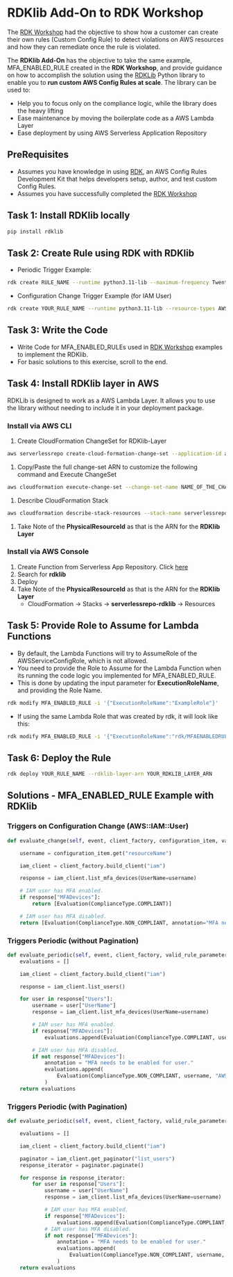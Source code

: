 # RDKlib Add-On to RDK Workshop

The [RDK Workshop](https://github.com/awslabs/aws-config-rdk/blob/master/rdk-workshop/instructions.md) had the objective to show how a customer can create their own rules (Custom Config Rule) to detect violations on AWS resources and how they can remediate once the rule is violated.

The **RDKlib Add-On** has the objective to take the same example, MFA_ENABLED_RULE created in the **RDK Workshop**, and provide guidance on how to accomplish the solution using the [RDKLib](https://github.com/awslabs/aws-config-rdklib) Python library to enable you to **run custom AWS Config Rules at scale**. The library can be used to:

- Help you to focus only on the compliance logic, while the library does the heavy lifting
- Ease maintenance by moving the boilerplate code as a AWS Lambda Layer
- Ease deployment by using AWS Serverless Application Repository

## PreRequisites

- Assumes you have knowledge in using [RDK](https://github.com/awslabs/aws-config-rdk), an AWS Config Rules Development Kit that helps developers setup, author, and test custom Config Rules.
- Assumes you have successfully completed the [RDK Workshop](https://github.com/awslabs/aws-config-rdk/blob/master/rdk-workshop/instructions.md)

## Task 1: Install RDKlib locally

```bash
pip install rdklib
```

## Task 2: Create Rule using RDK with RDKlib

- Periodic Trigger Example:

```bash
rdk create RULE_NAME --runtime python3.11-lib --maximum-frequency TwentyFour_Hours
```

- Configuration Change Trigger Example (for IAM User)

```bash
rdk create YOUR_RULE_NAME --runtime python3.11-lib --resource-types AWS::IAM::User
```

## Task 3: Write the Code

- Write Code for MFA_ENABLED_RULEs used in [RDK Workshop](https://github.com/awslabs/aws-config-rdk/blob/master/rdk-workshop/instructions.md) examples to implement the RDKlib.
- For basic solutions to this exercise, scroll to the end.

## Task 4: Install RDKlib layer in AWS

RDKLib is designed to work as a AWS Lambda Layer. It allows you to use the library without needing to include it in your deployment package.

### Install via AWS CLI

1. Create CloudFormation ChangeSet for RDKlib-Layer

```bash
aws serverlessrepo create-cloud-formation-change-set --application-id arn:aws:serverlessrepo:ap-southeast-1:711761543063:applications/rdklib --stack-name RDKlib-Layer
```

1. Copy/Paste the full change-set ARN to customize the following command and Execute ChangeSet

```bash
aws cloudformation execute-change-set --change-set-name NAME_OF_THE_CHANGE_SET
```

1. Describe CloudFormation Stack

```bash
aws cloudformation describe-stack-resources --stack-name serverlessrepo-RDKlib-Layer
```

1. Take Note of the **PhysicalResourceId** as that is the ARN for the **RDKlib Layer**

### Install via AWS Console

1. Create Function from Serverless App Repository. Click [here](https://console.aws.amazon.com/lambda/home#/create/application?tab=serverlessApps)
1. Search for **rdklib**
1. Deploy
1. Take Note of the **PhysicalResourceId** as that is the ARN for the **RDKlib Layer**
   - CloudFormation -> Stacks -> **serverlessrepo-rdklib** -> Resources

## Task 5: Provide Role to Assume for Lambda Functions

- By default, the Lambda Functions will try to AssumeRole of the AWSServiceConfigRole, which is not allowed.
- You need to provide the Role to Assume for the Lambda Function when its running the code logic you implemented for MFA_ENABLED_RULE.
- This is done by updating the input parameter for **ExecutionRoleName**, and providing the Role Name.

```bash
rdk modify MFA_ENABLED_RULE -i '{"ExecutionRoleName":"ExampleRole"}'
```

- If using the same Lambda Role that was created by rdk, it will look like this:

```bash
rdk modify MFA_ENABLED_RULE -i '{"ExecutionRoleName":"rdk/MFAENABLEDRULEconfigchangesrdklib-rdkLambdaRole-R0W9ZV90V0HV"}'
```

## Task 6: Deploy the Rule

```bash
rdk deploy YOUR_RULE_NAME --rdklib-layer-arn YOUR_RDKLIB_LAYER_ARN
```

## Solutions - MFA_ENABLED_RULE Example with RDKlib

### Triggers on Configuration Change (AWS::IAM::User)

```python
def evaluate_change(self, event, client_factory, configuration_item, valid_rule_parameters):

    username = configuration_item.get("resourceName")

    iam_client = client_factory.build_client("iam")

    response = iam_client.list_mfa_devices(UserName=username)

    # IAM user has MFA enabled.
    if response["MFADevices"]:
        return [Evaluation(ComplianceType.COMPLIANT)]

    # IAM user has MFA disabled.
    return [Evaluation(ComplianceType.NON_COMPLIANT, annotation="MFA needs to be enabled for user")]
```

### Triggers Periodic (without Pagination)

```python
def evaluate_periodic(self, event, client_factory, valid_rule_parameters):
    evaluations = []

    iam_client = client_factory.build_client("iam")

    response = iam_client.list_users()

    for user in response["Users"]:
        username = user["UserName"]
        response = iam_client.list_mfa_devices(UserName=username)

        # IAM user has MFA enabled.
        if response["MFADevices"]:
            evaluations.append(Evaluation(ComplianceType.COMPLIANT, username, "AWS::IAM::User"))

        # IAM user has MFA disabled.
        if not response["MFADevices"]:
            annotation = "MFA needs to be enabled for user."
            evaluations.append(
                Evaluation(ComplianceType.NON_COMPLIANT, username, "AWS::IAM::User", annotation=annotation)
            )
    return evaluations
```

### Triggers Periodic (with Pagination)

```python
def evaluate_periodic(self, event, client_factory, valid_rule_parameters):

    evaluations = []

    iam_client = client_factory.build_client("iam")

    paginator = iam_client.get_paginator("list_users")
    response_iterator = paginator.paginate()

    for response in response_iterator:
        for user in response["Users"]:
            username = user["UserName"]
            response = iam_client.list_mfa_devices(UserName=username)

            # IAM user has MFA enabled.
            if response["MFADevices"]:
                evaluations.append(Evaluation(ComplianceType.COMPLIANT, username, "AWS::IAM::User"))
            # IAM user has MFA disabled.
            if not response["MFADevices"]:
                annotation = "MFA needs to be enabled for user."
                evaluations.append(
                    Evaluation(ComplianceType.NON_COMPLIANT, username, "AWS::IAM::User", annotation=annotation)
                )
    return evaluations
```
